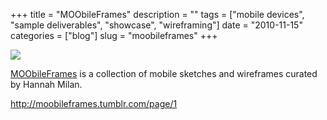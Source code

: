 +++
title = "MOObileFrames"
description = ""
tags = ["mobile devices", "sample deliverables", "showcase", "wireframing"]
date = "2010-11-15"
categories = ["blog"]
slug = "moobileframes"
+++



  <div class="notebook-screenshot"><a href="http://moobileframes.tumblr.com/page/1"><img src="//konigi.com/media/bluga/wt4ce14b30b612e_large.jpg"/></a></div><p><a href="http://moobileframes.tumblr.com/">MOObileFrames</a> is a collection of mobile sketches and wireframes curated by Hannah Milan.</p>

    
  <a href="http://moobileframes.tumblr.com/page/1">http://moobileframes.tumblr.com/page/1</a>
